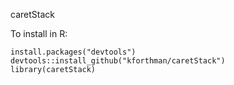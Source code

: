 caretStack

To install in R:

```
install.packages("devtools")
devtools::install_github("kforthman/caretStack")
library(caretStack)
```
